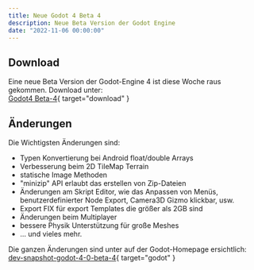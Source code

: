 ```yaml
---
title: Neue Godot 4 Beta 4
description: Neue Beta Version der Godot Engine
date: "2022-11-06 00:00:00"
---
```


## Download
Eine neue Beta Version der Godot-Engine 4 ist diese Woche raus gekommen.
Download unter:  
[Godot4 Beta-4](https://downloads.tuxfamily.org/godotengine/4.0/beta4/){ target="download" }

## Änderungen
Die Wichtigsten Änderungen sind:

- Typen Konvertierung bei Android float/double Arrays
- Verbesserung beim 2D TileMap Terrain
- statische Image Methoden
- "minizip" API erlaubt das erstellen von Zip-Dateien
- Änderungen am Skript Editor, wie das Anpassen von Menüs, benutzerdefinierter Node Export, Camera3D Gizmo klickbar, usw.
- Export FIX für export Templates die größer als 2GB sind
- Änderungen beim Multiplayer
- bessere Physik Unterstützung für große Meshes
- ... und vieles mehr.

Die ganzen Änderungen sind unter auf der Godot-Homepage ersichtlich:
[dev-snapshot-godot-4-0-beta-4](https://godotengine.org/article/dev-snapshot-godot-4-0-beta-4){ target="godot" }


